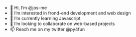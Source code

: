 - 👋 Hi, I’m @jos-me
- 👀 I’m interested in frond-end development and web design
- 🌱 I’m currently learning Javascript
- 💞️ I’m looking to collaborate on web-based projects
- 📫 Reach me on my twitter @py4fun

<!---
jos-me/jos-me is a ✨ special ✨ repository because its `README.md` (this file) appears on your GitHub profile.
You can click the Preview link to take a look at your changes.
--->
